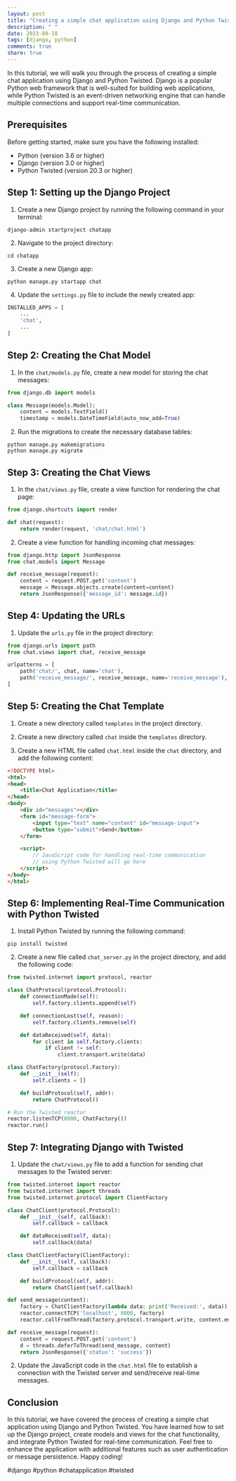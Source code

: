 ```yaml
---
layout: post
title: "Creating a simple chat application using Django and Python Twisted"
description: " "
date: 2023-09-18
tags: [django, python]
comments: true
share: true
---
```


In this tutorial, we will walk you through the process of creating a simple chat application using Django and Python Twisted. Django is a popular Python web framework that is well-suited for building web applications, while Python Twisted is an event-driven networking engine that can handle multiple connections and support real-time communication.

## Prerequisites
Before getting started, make sure you have the following installed:

- Python (version 3.6 or higher)
- Django (version 3.0 or higher)
- Python Twisted (version 20.3 or higher)

## Step 1: Setting up the Django Project
1. Create a new Django project by running the following command in your terminal:
```
django-admin startproject chatapp
```

2. Navigate to the project directory:
```
cd chatapp
```

3. Create a new Django app:
```
python manage.py startapp chat
```

4. Update the `settings.py` file to include the newly created app:
```python
INSTALLED_APPS = [
    ...
    'chat',
    ...
]
```

## Step 2: Creating the Chat Model
1. In the `chat/models.py` file, create a new model for storing the chat messages:
```python
from django.db import models

class Message(models.Model):
    content = models.TextField()
    timestamp = models.DateTimeField(auto_now_add=True)
```

2. Run the migrations to create the necessary database tables:
```
python manage.py makemigrations
python manage.py migrate
```

## Step 3: Creating the Chat Views
1. In the `chat/views.py` file, create a view function for rendering the chat page:
```python
from django.shortcuts import render

def chat(request):
    return render(request, 'chat/chat.html')
```

2. Create a view function for handling incoming chat messages:
```python
from django.http import JsonResponse
from chat.models import Message

def receive_message(request):
    content = request.POST.get('content')
    message = Message.objects.create(content=content)
    return JsonResponse({'message_id': message.id})
```

## Step 4: Updating the URLs
1. Update the `urls.py` file in the project directory:
```python
from django.urls import path
from chat.views import chat, receive_message

urlpatterns = [
    path('chat/', chat, name='chat'),
    path('receive_message/', receive_message, name='receive_message'),
]
```

## Step 5: Creating the Chat Template
1. Create a new directory called `templates` in the project directory.

2. Create a new directory called `chat` inside the `templates` directory.

3. Create a new HTML file called `chat.html` inside the `chat` directory, and add the following content:
```html
<!DOCTYPE html>
<html>
<head>
    <title>Chat Application</title>
</head>
<body>
    <div id="messages"></div>
    <form id="message-form">
        <input type="text" name="content" id="message-input">
        <button type="submit">Send</button>
    </form>

    <script>
        // JavaScript code for handling real-time communication
        // using Python Twisted will go here
    </script>
</body>
</html>
```

## Step 6: Implementing Real-Time Communication with Python Twisted
1. Install Python Twisted by running the following command:
```
pip install twisted
```

2. Create a new file called `chat_server.py` in the project directory, and add the following code:
```python
from twisted.internet import protocol, reactor

class ChatProtocol(protocol.Protocol):
    def connectionMade(self):
        self.factory.clients.append(self)

    def connectionLost(self, reason):
        self.factory.clients.remove(self)

    def dataReceived(self, data):
        for client in self.factory.clients:
            if client != self:
                client.transport.write(data)

class ChatFactory(protocol.Factory):
    def __init__(self):
        self.clients = []

    def buildProtocol(self, addr):
        return ChatProtocol()

# Run the Twisted reactor
reactor.listenTCP(8000, ChatFactory())
reactor.run()
```

## Step 7: Integrating Django with Twisted
1. Update the `chat/views.py` file to add a function for sending chat messages to the Twisted server:
```python
from twisted.internet import reactor
from twisted.internet import threads
from twisted.internet.protocol import ClientFactory

class ChatClient(protocol.Protocol):
    def __init__(self, callback):
        self.callback = callback

    def dataReceived(self, data):
        self.callback(data)

class ChatClientFactory(ClientFactory):
    def __init__(self, callback):
        self.callback = callback

    def buildProtocol(self, addr):
        return ChatClient(self.callback)

def send_message(content):
    factory = ChatClientFactory(lambda data: print('Received:', data))
    reactor.connectTCP('localhost', 8000, factory)
    reactor.callFromThread(factory.protocol.transport.write, content.encode())

def receive_message(request):
    content = request.POST.get('content')
    d = threads.deferToThread(send_message, content)
    return JsonResponse({'status': 'success'})
```

2. Update the JavaScript code in the `chat.html` file to establish a connection with the Twisted server and send/receive real-time messages.

## Conclusion
In this tutorial, we have covered the process of creating a simple chat application using Django and Python Twisted. You have learned how to set up the Django project, create models and views for the chat functionality, and integrate Python Twisted for real-time communication. Feel free to enhance the application with additional features such as user authentication or message persistence. Happy coding!

#django #python #chatapplication #twisted